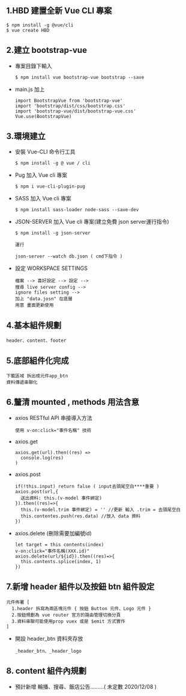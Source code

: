 ## 1.HBD 建置全新 Vue CLI 專案
  ```
  $ npm install -g @vue/cli 
  $ vue create HBD
  ```
## 2.建立 bootstrap-vue 
  - 專案目錄下輸入
    ```
    $ npm install vue bootstrap-vue bootstrap --save
    ```
  - main.js 加上
    ```
    import BootstrapVue from 'bootstrap-vue'
    import 'bootstrap/dist/css/bootstrap.css'
    import 'bootstrap-vue/dist/bootstrap-vue.css'
    Vue.use(BootstrapVue)
    ```
## 3.環境建立
  - 安裝 Vue-CLI 命令行工具
    ```
    $ npm install -g @ vue / cli
    ```
  - Pug 加入 Vue cli 專案
    ```
    $ npm i vue-cli-plugin-pug
    ```
  - SASS 加入 Vue cli 專案
    ```
    $ npm install sass-loader node-sass --save-dev
    ```
  - JSON-SERVER 加入 Vue cli 專案(建立免費 json server運行指令)
    ```
    $ npm install -g json-server

    運行

    json-server --watch db.json ( cmd下指令 )

    ```
  - 設定 WORKSPACE SETTINGS  
    ```
    檔案 --> 喜好設定 --> 設定 --> 
    搜尋 live server config --> 
    ignore files setting --> 
    加上 "data.josn" 在底層  
    用意 畫面更新使用
    ```
## 4.基本組件規劃
  ```
  header、content、footer
  ```
## 5.底部組件化完成
  ```
  下載區域 拆出成元件app_btn
  資料傳遞串聯化
  ```
## 6.釐清 mounted , methods 用法含意
  - axios RESTful API 串接導入方法
    ```
    使用 v-on:click="事件名稱" 技術
    ```
  - axios.get  
    ```
    axios.get(url).then((res) =>
      console.log(res)
    )
    ```
  - axios.post
    ```
    if(!this.input) return false ( input去頭尾空白****重要 )
    axios.post(url,{
      送出資料: this.(v-model 事件綁定)
    }).then((res)=>{
      this.(v-model.trim 事件綁定) = '' //更新 輸入 .trim = 去頭尾空白
      this.contentes.push(res.data) //放入 data 資料
    })
    ```
  - axios.delete (刪除需要加編號id)   
    ```
    let target = this contents(index)
    v-on:click="事件名稱(XXX.id)"
    axios.delete(url/${id}).then((res)=>{
      this.contents.splice(index, 1)
    })
    ```
## 7.新增 header 組件以及按鈕 btn 組件設定
  ```
  元件佈署 [ 
    1.header 拆寫為兩區塊元件 { 按鈕 Button 元件、Logo 元件 }
    2.按鈕規劃為 vue router 官方的路由管理切換分頁
    3.資料串聯可能使用prop vuex 或是 $emit 方式實作
  ]
  ```
  - 開設 header_btn 資料夾存放
    ```
    _header_btn、_header_logo
    ```
## 8. content 組件內規劃
  - 預計新增 輪播、搜尋、飯店公告.........( 未定數 2020/12/08 ) 
